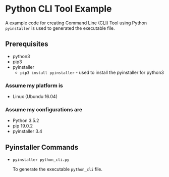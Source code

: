 # Python CLI Tool Example

A example code for creating Command Line (CLI) Tool using Python `pyinstaller` is used to generated the executable file.

## Prerequisites

* python3
* pip3
* pyinstaller
  * `pip3 install pyinstaller` - used to install the pyinstaller for python3

### Assume my platform is

* Linux (Ubundu 16.04)

### Assume my configurations are

* Python 3.5.2
* pip 19.0.2
* pyinstaller 3.4

## Pyinstaller Commands

* `pyinstaller python_cli.py`

  To generate the executable `python_cli` file.
